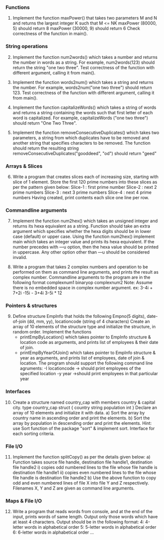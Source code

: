 
### Functions
1. Implement the function maxPower() that takes two parameters M and N and returns the largest integer K such that M <= NK
      maxPower (80000, 5) should return 8
      maxPower (30000, 9) should return 6
    Check correctness of the function in main().

### String operations
2. Implement the function num2words() which takes a number and returns the number in words as a string.
  For example, num2words(123) should return the string "one two three".
  Test correctness of the function with different argument, calling it from main().

3. Implement the function words2num() which takes a string and returns the number.
  For example, words2num("one two three") should return 123.
  Test correctness of the function with different argument, calling it from main().

4. Implement the function capitalizeWords() which takes a string of words and returns a string containing the words such that first letter of each word is capitalized.
For example, capitalizeWords ("one two three") should return "One Two Three".

5. Implement the function removeConsecutiveDuplicates() which takes two parameters, a string from which duplicates have to be removed and another string that specifies characters to be removed. The function should return the resulting string
removeConsecutiveDuplicates("gooddeed", "od") should return "geed"

### Arrays & Slices
6. Write a program that creates slices each of increasing size, starting with slice of 1 element.
    Store the first 120 prime numbers into these slices as per the pattern given below:
      Slice-1 : first prime number
      Slice-2 : next 2 prime numbers
      Slice-3 : next 3 prime numbers
      Slice-4 : next 4 prime numbers
    Having created, print contents each slice one line per row.

### Commandline arguments
7. Implement the function num2hex() which takes an unsigned integer and returns its hexa equivalent as a string.
Function should take an extra argument which specifies whether the hexa digits should be in lower case (default) or upper case.
Using the function num2hex() implement main which takes an integer value and prints its hexa equivalent. If the number precedes with —u option, then the hexa value should be printed in uppercase. Any other option other than —u should be considered invalid.

8. Write a program that takes 2 complex numbers and operation to be performed on them as command line arguments, and prints the result as complex number.
  Commandline arguments to the program are in the following format
    complexnum1 binaryop complexnum2
  Note: Assume there is no embedded space in complex number argument.
    ex:
    3-4i + 7+2i
    -15i - 3+4i
    3-5i * 12


### Pointers & structures
9. Define structure EmpInfo that holds the following
    Empno(5 digits),
    date-of-join (dd, mm, yy),
    locationcode (string of 4 characters)
  Create an array of 10 elements of the structure type and initialize the structure, in random order.
  Implement the functions
    - printEmpByLocation() which takes pointer to EmpInfo structure & location code as arguments, and prints list of employees & their date of join.
    - printEmpByYearOfJoin() which takes pointer to EmpInfo structure & year as arguments, and prints list of employees, date of join & location.
  The program should support the following command line agruments:
    -I locationcode → should print employees of the specified location
    -y year →should print employees in that particular year

### Interfaces
10. Create a structure named country_cap with members country & capital city.
      type country_cap struct {
        country string
        population int
      }
    Declare an array of 10 elements and initialize it with data.
      a) Sort the array by country name in ascending order and print the elements.
      b) Sort the array by population in descending order and print the elements.
    Hint: use Sort function of the package "sort" & implement sort. Interface for each sorting criteria.

### File I/O
11. Implement the function splitCopy() as per the details given below:
      a) Function takes source file handle, destination file handle1, destination file handle2 
        i) copies odd numbered lines to the file whose file handle is destination file handle1 
        ii) copies even numbered lines to the file whose file handle is destination file handle2
      b) Use the above function to copy odd and even numbered lines of file X into file Y and Z respectively. Filenames X, Y and Z are given as command line arguments.

### Maps & File I/O
12. Write a program that reads words from console, and at the end of the input, prints words of same length. Output only those words which have at least 4 characters.
    Output should be in the following format:
      4: 4-letter words in alphabetical order
      5: 5-letter words in alphabetical order
      6: 6-letter words in alphabetical order
      ...